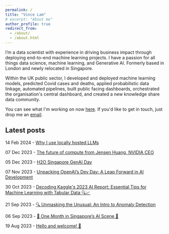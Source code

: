 ```yaml
---
permalink: /
title: "Vince Lam"
# excerpt: "About me"
author_profile: true
redirect_from: 
  - /about/
  - /about.html
---
```


I’m a data scientist with experience in driving business impact through deploying end-to-end machine learning projects. I have a passion for all things data science, machine learning, and Generative AI. Formerly based in London and newly relocated in Singapore.

Within the UK public sector, I developed and deployed machine learning models, predicted Covid cases and deaths, applied probabilistic data linkage, automated pipelines, built public facing dashboards, orchestrated the organisation's central dashboard, and created a new knowledge share data community.

You can see what I'm working on now [here](now.md). If you'd like to get in touch, just drop me an [email](mailto:vincenthmlam@gmail.com).

## Latest posts

14 Feb 2024 - [Why I use locally hosted LLMs](/posts/why-use-local-llms/)

07 Dec 2023 - [The future of compute from Jensen Huang, NVIDIA CEO](/posts/jensen-huang/)

05 Dec 2023 - [H2O Singapore GenAI Day](/posts/h2o-genai/)

07 Nov 2023 - [Unpacking OpenAI’s Dev Day: A Leap Forward in AI Development](/posts/openai-dev-day/)

30 Oct 2023 - [Decoding Kaggle's 2023 AI Report: Essential Tips for Machine Learning with Tabular Data 🔍📈](/posts/tips-for-tabular-ml/)

21 Sep 2023 - [🔍 Unmasking the Unusual: An Intro to Anomaly Detection](/posts/anomaly-detection-intro/)

06 Sep 2023 - [🎉 One Month in Singapore’s AI Scene 🤖](/posts/first-month/)

19 Aug 2023 - [Hello and welcome! 👋](/posts/welcome/)
